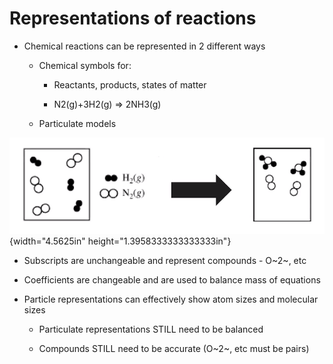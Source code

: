 # Representations of reactions
-   Chemical reactions can be represented in 2 different ways

    -   Chemical symbols for:

        -   Reactants, products, states of matter

        -   N2(g)+3H2(g) => 2NH3(g)

    -   Particulate models

![OO ](../media/Unit-4-Representations-of-reactions-image1.png){width="4.5625in" height="1.3958333333333333in"}
-   Subscripts are unchangeable and represent compounds - O~2~, etc
-   Coefficients are changeable and are used to balance mass of equations
-   Particle representations can effectively show atom sizes and molecular sizes

    -   Particulate representations STILL need to be balanced

    -   Compounds STILL need to be accurate (O~2~, etc must be pairs)

